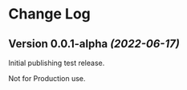 Change Log
==========

Version 0.0.1-alpha *(2022-06-17)*
----------------------------------

Initial publishing test release.

Not for Production use.

